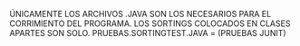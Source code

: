 ÚNICAMENTE LOS ARCHIVOS .JAVA SON LOS NECESARIOS PARA EL CORRIMIENTO DEL PROGRAMA. LOS SORTINGS COLOCADOS EN CLASES APARTES SON SOLO. PRUEBAS.SORTINGTEST.JAVA = (PRUEBAS JUNIT)
